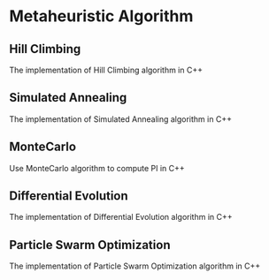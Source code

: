 # Metaheuristic Algorithm

## Hill Climbing
The implementation of Hill Climbing algorithm in C++
  
## Simulated Annealing
The implementation of Simulated Annealing algorithm in C++

## MonteCarlo
Use MonteCarlo algorithm to compute PI in C++

## Differential Evolution
The implementation of Differential Evolution algorithm in C++

## Particle Swarm Optimization
The implementation of Particle Swarm Optimization algorithm in C++
